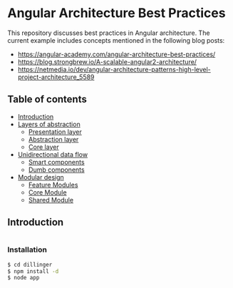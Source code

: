 # Angular Architecture Best Practices

This repository discusses best practices in Angular architecture. The current example includes concepts mentioned in the following blog posts:
- https://angular-academy.com/angular-architecture-best-practices/
- https://blog.strongbrew.io/A-scalable-angular2-architecture/
- https://netmedia.io/dev/angular-architecture-patterns-high-level-project-architecture_5589

## Table of contents
- [Introduction](#heading)
- [Layers of abstraction](#heading-1)
    - [Presentation layer](#sub-heading-1)
    - [Abstraction layer](#sub-heading-1)
    - [Core layer](#sub-heading-1)
- [Unidirectional data flow](#heading-2)
  - [Smart components](#sub-heading-1)
  - [Dumb components](#sub-heading-1)
- [Modular design](#heading-2)
  - [Feature Modules](#sub-heading-1)
  - [Core Module](#sub-heading-1)
  - [Shared Module](#sub-heading-1)
## Introduction


# 
### Installation

```sh
$ cd dillinger
$ npm install -d
$ node app
```

